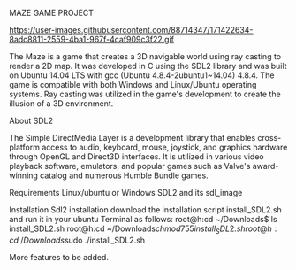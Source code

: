 MAZE GAME PROJECT 

https://user-images.githubusercontent.com/88714347/171422634-8adc8811-2559-4ba1-967f-4caf909c3f22.gif


The Maze is a game that creates a 3D navigable world using ray casting to render a 2D map. It was developed in C using the SDL2 library and was built on Ubuntu 14.04 LTS with gcc (Ubuntu 4.8.4-2ubuntu1~14.04) 4.8.4. The game is compatible with both Windows and Linux/Ubuntu operating systems. Ray casting was utilized in the game's development to create the illusion of a 3D environment.


About SDL2


The Simple DirectMedia Layer is a development library that enables cross-platform access to audio, keyboard, mouse, joystick, and graphics hardware through OpenGL and Direct3D interfaces. It is utilized in various video playback software, emulators, and popular games such as Valve's award-winning catalog and numerous Humble Bundle games.

Requirements
Linux/ubuntu or Windows
SDL2 and its sdl_image


Installation
Sdl2 installation download the installation script install_SDL2.sh and run it in your ubuntu Terminal as follows: root@h:cd ~/Downloads$ ls install_SDL2.sh root@h:cd ~/Downloads$chmod 755 install_SDL2.sh root@h:cd ~/Downloads$sudo ./install_SDL2.sh




More features to be added.

